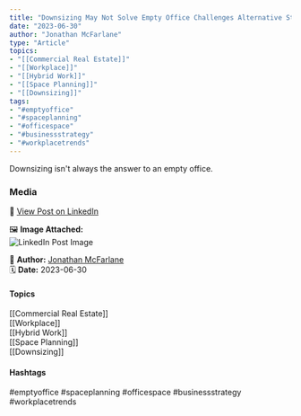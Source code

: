 ```yaml
---
title: "Downsizing May Not Solve Empty Office Challenges Alternative Strategies for Workplace Optimization"  
date: "2023-06-30"  
author: "Jonathan McFarlane"  
type: "Article"  
topics:  
- "[[Commercial Real Estate]]"  
- "[[Workplace]]"  
- "[[Hybrid Work]]"  
- "[[Space Planning]]"  
- "[[Downsizing]]"  
tags:  
- "#emptyoffice"  
- "#spaceplanning"  
- "#officespace"  
- "#businessstrategy"  
- "#workplacetrends"  
---
```




Downsizing isn't always the answer to an empty office.

### Media

🔗 [View Post on LinkedIn](https://www.linkedin.com/feed/update/urn:li:activity:7080334367037816832)  
  
🖼 **Image Attached:**  
![LinkedIn Post Image](https://media.licdn.com/dms/image/v2/D5612AQEwqvtdw-cpcA/article-cover_image-shrink_423_752/article-cover_image-shrink_423_752/0/1688012146142?e=1747267200&v=beta&t=ojazT0nOFj1pQGpAArl1gncF0Aq_8PXLSNz5Svdmi8c)  
  
👤 **Author:** [Jonathan McFarlane](https://www.linkedin.com/in/jonathanmcfarlane/)  
🗓️ **Date:** 2023-06-30

#### Topics

[[Commercial Real Estate]]  
[[Workplace]]  
[[Hybrid Work]]  
[[Space Planning]]  
[[Downsizing]]

#### Hashtags

#emptyoffice #spaceplanning #officespace #businessstrategy #workplacetrends